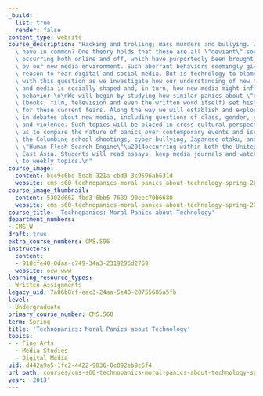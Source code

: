 ```yaml
---
_build:
  list: true
  render: false
content_type: website
course_description: "Hacking and trolling; mass murders and bullying. What do these\
  \ have in common? One theory holds that these are all \"deviant\" social behaviors,\
  \ occurring both online and off, which have purportedly been brought about or exacerbated\
  \ by our new media environment. Such aberrant behaviors seemingly give us ample\
  \ reason to fear digital and social media. But is technology to blame? We will grapple\
  \ with this question as we investigate how our understanding of new technologies\
  \ and media is socially shaped and, in turn, how new media might influence our social\
  \ behavior.\n\nWe will begin by studying how similar panics about \"old\" media\
  \ (books, film, television and even the written word itself) set historical precedents\
  \ for these current fears. Along the way we will establish and explore issues embedded\
  \ in debates about new media, including questions of class, gender, youth, sex,\
  \ and violence. Such topics will be placed in cross-cultural perspective, allowing\
  \ us to compare the nature of panics over contemporary events and issues\u2014e.g.\
  \ the Columbine school shootings, cyber-bullying, Japanese otaku, and the Chinese\
  \ \"Human Flesh Search Engine\"\u2014occurring within both the United States and\
  \ East Asia. Students will read essays, keep media journals and watch films pertaining\
  \ to weekly topics.\n"
course_image:
  content: bcc9c6bd-5eab-321a-cbd3-3c9596ab631d
  website: cms-s60-technopanics-moral-panics-about-technology-spring-2013
course_image_thumbnail:
  content: 5302d662-fbd3-6bb6-7689-90eec70b6680
  website: cms-s60-technopanics-moral-panics-about-technology-spring-2013
course_title: 'Technopanics: Moral Panics about Technology'
department_numbers:
- CMS-W
draft: true
extra_course_numbers: CMS.S96
instructors:
  content:
  - 918cfe40-0daa-c749-34a3-2319296d2769
  website: ocw-www
learning_resource_types:
- Written Assignments
legacy_uid: 7a86b8cf-eac3-24aa-5e40-20755685a5fb
level:
- Undergraduate
primary_course_number: CMS.S60
term: Spring
title: 'Technopanics: Moral Panics about Technology'
topics:
- - Fine Arts
  - Media Studies
  - Digital Media
uid: d442a9a5-1fc2-4422-9036-0c092eb9c6f4
url_path: courses/cms-s60-technopanics-moral-panics-about-technology-spring-2013
year: '2013'
---
```


